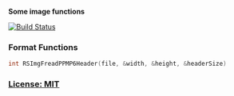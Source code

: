 **Some image functions**

[![Build Status](https://secure.travis-ci.org/ReclaimSoftware/RSImg.png)](http://travis-ci.org/ReclaimSoftware/RSImg)


### Format Functions

```c
int RSImgFreadPPMP6Header(file, &width, &height, &headerSize)
```


### [License: MIT](LICENSE.txt)
